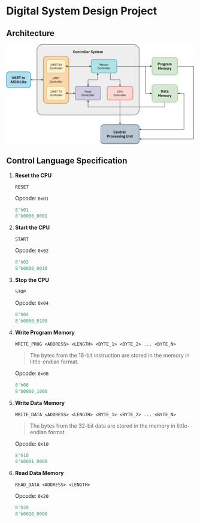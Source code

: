 # Digital System Design Project

## Architecture

<picture>
  <source media="(prefers-color-scheme: dark)" srcset="img/arch-dark.svg">
  <source media="(prefers-color-scheme: light)" srcset="img/arch-light.svg">
  <img alt="Shows a diagram of the system architecture." src="img/arch-light.svg">
</picture>

## Control Language Specification

1. **Reset the CPU**

    ```custom
    RESET
    ```

    Opcode: `0x01`

    ```verilog
    8'h01
    8'b0000_0001
    ```

2. **Start the CPU**

    ```custom
    START
    ```

    Opcode: `0x02`

    ```verilog
    8'h02
    8'b0000_0010
    ```

3. **Stop the CPU**

    ```custom
    STOP
    ```

    Opcode: `0x04`

    ```verilog
    8'h04
    8'b0000_0100
    ```

4. **Write Program Memory**

    ```custom
    WRITE_PROG <ADDRESS> <LENGTH> <BYTE_1> <BYTE_2> ... <BYTE_N>
    ```

    > The bytes from the 16-bit instruction are stored in the memory in little-endian format.

    Opcode: `0x08`

    ```verilog
    8'h08
    8'b0000_1000
    ```



5. **Write Data Memory**

    ```custom
    WRITE_DATA <ADDRESS> <LENGTH> <BYTE_1> <BYTE_2> ... <BYTE_N>
    ```

    > The bytes from the 32-bit data are stored in the memory in little-endian format.

    Opcode: `0x10`

    ```verilog
    8'h10
    8'b0001_0000
    ```

6. **Read Data Memory**

    ```custom
    READ_DATA <ADDRESS> <LENGTH>
    ```

    Opcode: `0x20`

    ```verilog
    8'h20
    8'b0010_0000
    ```
